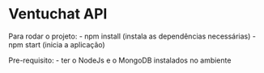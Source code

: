 # Ventuchat API

Para rodar o projeto:
    - npm install (instala as dependências necessárias)
    - npm start (inicia a aplicação)

Pre-requisito:
    - ter o NodeJs e o MongoDB instalados no ambiente
